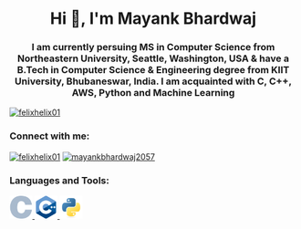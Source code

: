 <h1 align="center">Hi 👋, I'm Mayank Bhardwaj</h1>
<h3 align="center">I am currently persuing MS in Computer Science from Northeastern University, Seattle, Washington, USA & have a B.Tech in Computer Science & Engineering degree from KIIT University, Bhubaneswar, India. I am acquainted with C, C++, AWS, Python and Machine Learning</h3>

<p align="left"> <a href="https://twitter.com/felixhelix01" target="blank"><img src="https://img.shields.io/twitter/follow/felixhelix01?logo=twitter&style=for-the-badge" alt="felixhelix01" /></a> </p>

<h3 align="left">Connect with me:</h3>
<p align="left">
<a href="https://twitter.com/felixhelix01" target="blank"><img align="center" src="https://raw.githubusercontent.com/rahuldkjain/github-profile-readme-generator/master/src/images/icons/Social/twitter.svg" alt="felixhelix01" height="30" width="40" /></a>
<a href="https://instagram.com/mayankbhardwaj2057" target="blank"><img align="center" src="https://raw.githubusercontent.com/rahuldkjain/github-profile-readme-generator/master/src/images/icons/Social/instagram.svg" alt="mayankbhardwaj2057" height="30" width="40" /></a>
</p>

<h3 align="left">Languages and Tools:</h3>
<p align="left"> <a href="https://www.cprogramming.com/" target="_blank" rel="noreferrer"> <img src="https://raw.githubusercontent.com/devicons/devicon/master/icons/c/c-original.svg" alt="c" width="40" height="40"/> </a> <a href="https://www.w3schools.com/cpp/" target="_blank" rel="noreferrer"> <img src="https://raw.githubusercontent.com/devicons/devicon/master/icons/cplusplus/cplusplus-original.svg" alt="cplusplus" width="40" height="40"/> </a> <a href="https://www.python.org" target="_blank" rel="noreferrer"> <img src="https://raw.githubusercontent.com/devicons/devicon/master/icons/python/python-original.svg" alt="python" width="40" height="40"/> </a> </p>

